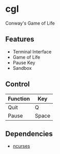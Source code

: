 # cgl
Conway's Game of Life

## Features
* Terminal Interface
* Game of Life
* Pause Key
* Sandbox

## Control
| Function | Key   |
|----------|-------|
| Quit     | Q     |
| Pause    | Space |

## Dependencies
* [ncurses](https://invisible-island.net/)